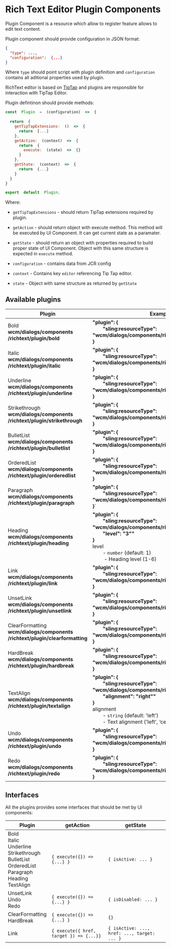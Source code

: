 # Rich Text Editor Plugin Components
Plugin Component is a resource which allow to register feature allows to edit text content.

Plugin component should provide configuration in JSON format:

```json
{  
  "type": ...,  
  "configuration":  {...}  
}
```

Where `type` should point script with plugin definition and `configuration` contains all aditional properties used by plugin.

RichText editor is based on [TipTap](https://tiptap.dev/ "https://tiptap.dev/") and plugins are responsible for interaction with TipTap Editor.

Plugin defintinon should provide methods:

```js
const  Plugin  =  (configuration)  =>  {  
 
  return  {  
    getTipTapExtensions:  ()  =>  {  
      return  [...]  
    },    
    getAction:  (context)  =>  {  
      return  {
        execute:  (state)  =>  {}
      }  
    },  
    getState:  (context)  =>  {  
      return  {...}  
    }  
  }  
}  

export  default  Plugin;
```

Where:

- `getTipTapExtensions` - should return TipTap extensions required by plugin.

- `getAction` - should return object with execute method. This method will be executed by UI Component. It can get current state as a paramater.

- `getState` - should return an object with properties required to build proper state of UI Component. Object with this same structure is expected in `execute` method.

- `configuration` - contains data from JCR config

- `context` - Contains key `editor` referencing Tip Tap editor.

- `state` - Object with same structure as returned by `getState`

## Available plugins

| Plugin                                                                              | Example Usage                                                                                                                                                                                                                                                                                      |
|-------------------------------------------------------------------------------------|----------------------------------------------------------------------------------------------------------------------------------------------------------------------------------------------------------------------------------------------------------------------------------------------------|
| Bold</br>**wcm/dialogs/components</br>/richtext/plugin/bold**                       | **"plugin": {</br>&emsp;&emsp;"sling:resourceType": "wcm/dialogs/components/richtext/plugin/bold"</br>}**                                                                                                                                                                                          |
| Italic</br>**wcm/dialogs/components</br>/richtext/plugin/italic**                   | **"plugin": {</br>&emsp;&emsp;"sling:resourceType": "wcm/dialogs/components/richtext/plugin/italic"</br>}**                                                                                                                                                                                        |
| Underline</br>**wcm/dialogs/components</br>/richtext/plugin/underline**             | **"plugin": {</br>&emsp;&emsp;"sling:resourceType": "wcm/dialogs/components/richtext/plugin/underline"</br>}**                                                                                                                                                                                     |
| Strikethrough</br>**wcm/dialogs/components</br>/richtext/plugin/strikethrough**     | **"plugin": {</br>&emsp;&emsp;"sling:resourceType": "wcm/dialogs/components/richtext/plugin/strikethrough"</br>}**                                                                                                                                                                                 |
| BulletList</br>**wcm/dialogs/components</br>/richtext/plugin/bulletlist**           | **"plugin": {</br>&emsp;&emsp;"sling:resourceType": "wcm/dialogs/components/richtext/plugin/bulletlist"</br>}**                                                                                                                                                                                    |
| OrderedList</br>**wcm/dialogs/components</br>/richtext/plugin/orderedlist**         | **"plugin": {</br>&emsp;&emsp;"sling:resourceType": "wcm/dialogs/components/richtext/plugin/orderedlist"</br>}**                                                                                                                                                                                   |
| Paragraph</br>**wcm/dialogs/components</br>/richtext/plugin/paragraph**             | **"plugin": {</br>&emsp;&emsp;"sling:resourceType": "wcm/dialogs/components/richtext/plugin/paragraph"</br>}**`                                                                                                                                                                                    |
| Heading</br>**wcm/dialogs/components</br>/richtext/plugin/heading**                 | **"plugin": {</br>&emsp;&emsp;"sling:resourceType": "wcm/dialogs/components/richtext/plugin/heading", </br>&emsp;&emsp;"level": "3""</br>}**</br> level </br> &emsp;&emsp;- `number` (default: 1) </br> &emsp;&emsp; - Heading level (1-6)                                                         |
| Link</br>**wcm/dialogs/components</br>/richtext/plugin/link**                       | **"plugin": {</br>&emsp;&emsp;"sling:resourceType": "wcm/dialogs/components/richtext/plugin/link""</br>}**                                                                                                                                                                                         |
| UnsetLink</br>**wcm/dialogs/components</br>/richtext/plugin/unsetlink**             | **"plugin": {</br>&emsp;&emsp;"sling:resourceType": "wcm/dialogs/components/richtext/plugin/unsetlink""</br>}**                                                                                                                                                                                    |
| ClearFormatting</br>**wcm/dialogs/components</br>/richtext/plugin/clearformatting** | **"plugin": {</br>&emsp;&emsp;"sling:resourceType": "wcm/dialogs/components/richtext/plugin/clearformatting""</br>}**                                                                                                                                                                              |
| HardBreak</br>**wcm/dialogs/components</br>/richtext/plugin/hardbreak**             | **"plugin": {</br>&emsp;&emsp;"sling:resourceType": "wcm/dialogs/components/richtext/plugin/hardbreak""</br>}**                                                                                                                                                                                    |
| TextAlign</br>**wcm/dialogs/components</br>/richtext/plugin/textalign**             | **"plugin": {</br>&emsp;&emsp;"sling:resourceType": "wcm/dialogs/components/richtext/plugin/textalignment", </br>&emsp;&emsp;"alignment": "right""</br>}**</br> alignment </br> &emsp;&emsp;- `string` (default: 'left') </br> &emsp;&emsp;- Text alignment ('left', ‘center', ‘right', 'justify') |
| Undo</br>**wcm/dialogs/components</br>/richtext/plugin/undo**                       | **"plugin": {</br>&emsp;&emsp;"sling:resourceType": "wcm/dialogs/components/richtext/plugin/undo"</br>}**                                                                                                                                                                                          |
| Redo</br>**wcm/dialogs/components</br>/richtext/plugin/redo**                       | **"plugin": {</br>&emsp;&emsp;"sling:resourceType": "wcm/dialogs/components/richtext/plugin/redo"</br>}**                                                                                                                                                                                          |

## Interfaces
All the plugins provides some interfaces that should be met by UI components:

| Plugin                                                                                                                      | getAction                                    | getState                                        |
|-----------------------------------------------------------------------------------------------------------------------------|----------------------------------------------|-------------------------------------------------|
| Bold</br>Italic</br>Underline</br>Strikethrough</br>BulletList</br>OrderedList</br>Paragraph</br>Heading</br>TextAlign</br> | ```{ execute({}) => {...} }```               | ```{ isActive: ... }```                         | 
| UnsetLink</br>Undo</br>Redo                                                                                                 | ```{ execute({}) => {...} }```               | ```{ isDisabled: ... }```                       | 
| ClearFormatting</br>HardBreak                                                                                               | ```{ execute({}) => {...} }```               | ```{}```                                        | 
| Link                                                                                                                        | ```{ execute({ href, target }) => {...}}```  | ```{ isActive: ..., href: ..., target: ... }``` | 
